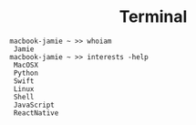 <h1 align="center">Terminal</h1>

``` 
macbook-jamie ~ >> whoiam
 Jamie
macbook-jamie ~ >> interests -help
 MacOSX
 Python
 Swift
 Linux
 Shell
 JavaScript
 ReactNative
